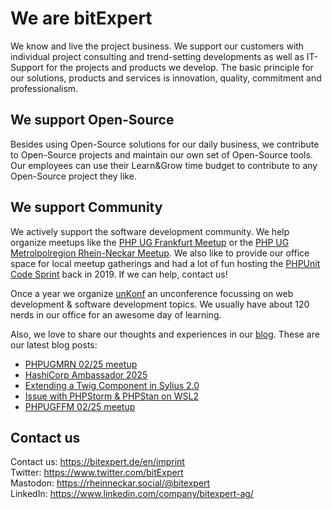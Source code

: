 # We are bitExpert

We know and live the project business. We support our customers with individual project consulting and trend-setting developments as well as IT-Support for the projects and products we develop. The basic principle for our solutions, products and services is innovation, quality, commitment and professionalism.

## We support Open-Source

Besides using Open-Source solutions for our daily business, we contribute to Open-Source projects and maintain our own set of Open-Source tools. Our employees can use their Learn&Grow time budget to contribute to any Open-Source project they like.

## We support Community

We actively support the software development community. We help organize meetups like the [PHP UG Frankfurt Meetup](https://www.phpugffm.de) or the [PHP UG Metrolpolregion Rhein-Neckar Meetup](http://www.phpugmrn.de). We also like to provide our office space for local meetup gatherings and had a lot of fun hosting the [PHPUnit Code Sprint](https://phpunit.de/code-sprints/september-2019.html) back in 2019. If we can help, contact us!

Once a year we organize [unKonf](https://www.unKonf.de) an unconference focussing on web development & software development topics. We usually have about 120 nerds in our office for an awesome day of learning.

Also, we love to share our thoughts and experiences in our [blog](https://blog.bitExpert.de). These are our latest blog posts:
<!--- blog_start --->
 - [PHPUGMRN 02/25 meetup](https://blog.bitexpert.de/blog/phpugmrn_april_2025.md)
 - [HashiCorp Ambassador 2025](https://blog.bitexpert.de/blog/hashicorp_ambassador_2025)
 - [Extending a Twig Component in Sylius 2.0](https://blog.bitexpert.de/blog/extend_sylius_twig_component)
 - [Issue with PHPStorm & PHPStan on WSL2](https://blog.bitexpert.de/blog/phpstorm_phpstan_wsl2_issue)
 - [PHPUGFFM 02/25 meetup](https://blog.bitexpert.de/blog/phpugffm_meetup_march_2025)
<!--- blog_end --->

## Contact us

Contact us: https://bitexpert.de/en/imprint   
Twitter: https://www.twitter.com/bitExpert    
Mastodon: https://rheinneckar.social/@bitexpert    
LinkedIn: https://www.linkedin.com/company/bitexpert-ag/    
